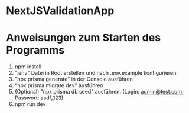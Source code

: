 # NextJSValidationApp

# Anweisungen zum Starten des Programms

1. npm install
2. ".env" Datei in Root erstellen und nach .env.example konfigurieren
3. "npx prisma generate" in der Console ausführen
4. "npx prisma migrate dev" ausführen
5. (Optional) "npx prisma db seed" ausführen. (Login: admin@test.com, Passwort: asdf_123)
6. npm run dev
